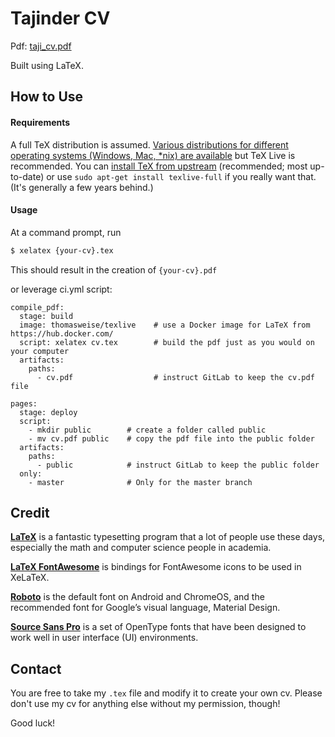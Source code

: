# Tajinder CV

Pdf: [taji_cv.pdf](https://tajinder.info.gitlab.io/taji-cv/cv.pdf)

Built using LaTeX. 

## How to Use

#### Requirements

A full TeX distribution is assumed.  [Various distributions for different operating systems (Windows, Mac, \*nix) are available](http://tex.stackexchange.com/q/55437) but TeX Live is recommended.
You can [install TeX from upstream](http://tex.stackexchange.com/q/1092) (recommended; most up-to-date) or use `sudo apt-get install texlive-full` if you really want that.  (It's generally a few years behind.)

#### Usage

At a command prompt, run

```bash
$ xelatex {your-cv}.tex
```

This should result in the creation of ``{your-cv}.pdf``

or leverage ci.yml script:

```
compile_pdf:
  stage: build
  image: thomasweise/texlive    # use a Docker image for LaTeX from https://hub.docker.com/
  script: xelatex cv.tex        # build the pdf just as you would on your computer
  artifacts:
    paths: 
      - cv.pdf                  # instruct GitLab to keep the cv.pdf file

pages:
  stage: deploy
  script:
    - mkdir public        # create a folder called public
    - mv cv.pdf public    # copy the pdf file into the public folder
  artifacts:
    paths:
      - public            # instruct GitLab to keep the public folder
  only:
    - master              # Only for the master branch 

```

## Credit

[**LaTeX**](http://www.latex-project.org) is a fantastic typesetting program that a lot of people use these days, especially the math and computer science people in academia.

[**LaTeX FontAwesome**](https://github.com/furl/latex-fontawesome) is bindings for FontAwesome icons to be used in XeLaTeX.

[**Roboto**](https://github.com/google/roboto) is the default font on Android and ChromeOS, and the recommended font for Google’s visual language, Material Design.

[**Source Sans Pro**](https://github.com/adobe-fonts/source-sans-pro) is a set of OpenType fonts that have been designed to work well in user interface (UI) environments.


## Contact

You are free to take my `.tex` file and modify it to create your own cv. Please don't use my cv for anything else without my permission, though!

Good luck!